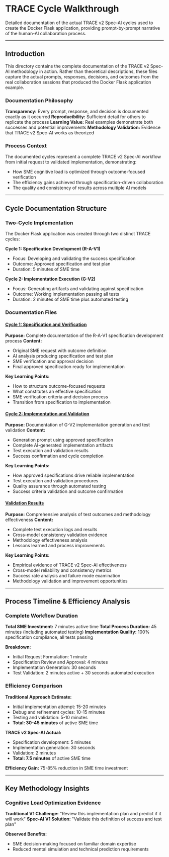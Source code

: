 <!--
---
title: "TRACE Cycle Walkthrough - Process Documentation Overview"
description: "Overview and navigation guide for detailed TRACE v2 Spec-AI cycle documentation with step-by-step process examples"
author: "VintageDon - https://github.com/vintagedon"
ai_contributor: "Claude Sonnet 4, GPT-4o, Gemini Pro 2.5"
date: "2025-01-19"
version: "2.0"
status: "Published"
tags:
- type: process-documentation
- domain: trace-methodology
- tech: spec-ai-workflow
- audience: practitioners/learners
related_documents:
- "[Small Project Overview](../README.md)"
- "[Spec-AI Methodology](../spec-ai-example.md)"
- "[Docker Implementation](../docker-container-example.md)"
---
-->

# **TRACE Cycle Walkthrough**

Detailed documentation of the actual TRACE v2 Spec-AI cycles used to create the Docker Flask application, providing prompt-by-prompt narrative of the human-AI collaboration process.

---

## **Introduction**

This directory contains the complete documentation of the TRACE v2 Spec-AI methodology in action. Rather than theoretical descriptions, these files capture the actual prompts, responses, decisions, and outcomes from the real collaboration sessions that produced the Docker Flask application example.

### **Documentation Philosophy**

**Transparency:** Every prompt, response, and decision is documented exactly as it occurred
**Reproducibility:** Sufficient detail for others to replicate the process
**Learning Value:** Real examples demonstrate both successes and potential improvements
**Methodology Validation:** Evidence that TRACE v2 Spec-AI works as theorized

### **Process Context**

The documented cycles represent a complete TRACE v2 Spec-AI workflow from initial request to validated implementation, demonstrating:

- How SME cognitive load is optimized through outcome-focused verification
- The efficiency gains achieved through specification-driven collaboration
- The quality and consistency of results across multiple AI models

---

## **Cycle Documentation Structure**

### **Two-Cycle Implementation**

The Docker Flask application was created through two distinct TRACE cycles:

**Cycle 1: Specification Development (R-A-V1)**

- Focus: Developing and validating the success specification
- Outcome: Approved specification and test plan
- Duration: 5 minutes of SME time

**Cycle 2: Implementation Execution (G-V2)**

- Focus: Generating artifacts and validating against specification
- Outcome: Working implementation passing all tests
- Duration: 2 minutes of SME time plus automated testing

### **Documentation Files**

#### **[Cycle 1: Specification and Verification](cycle-1-specification.md)**

**Purpose:** Complete documentation of the R-A-V1 specification development process
**Content:**

- Original SME request with outcome definition
- AI analysis producing specification and test plan
- SME verification and approval decision
- Final approved specification ready for implementation

**Key Learning Points:**

- How to structure outcome-focused requests
- What constitutes an effective specification
- SME verification criteria and decision process
- Transition from specification to implementation

#### **[Cycle 2: Implementation and Validation](cycle-2-implementation.md)**

**Purpose:** Documentation of G-V2 implementation generation and test validation
**Content:**

- Generation prompt using approved specification
- Complete AI-generated implementation artifacts
- Test execution and validation results
- Success confirmation and cycle completion

**Key Learning Points:**

- How approved specifications drive reliable implementation
- Test execution and validation procedures
- Quality assurance through automated testing
- Success criteria validation and outcome confirmation

#### **[Validation Results](validation-results.md)**

**Purpose:** Comprehensive analysis of test outcomes and methodology effectiveness
**Content:**

- Complete test execution logs and results
- Cross-model consistency validation evidence
- Methodology effectiveness analysis
- Lessons learned and process improvements

**Key Learning Points:**

- Empirical evidence of TRACE v2 Spec-AI effectiveness
- Cross-model reliability and consistency metrics
- Success rate analysis and failure mode examination
- Methodology validation and improvement opportunities

---

## **Process Timeline & Efficiency Analysis**

### **Complete Workflow Duration**

**Total SME Investment:** 7 minutes active time
**Total Process Duration:** 45 minutes (including automated testing)
**Implementation Quality:** 100% specification compliance, all tests passing

**Breakdown:**

- Initial Request Formulation: 1 minute
- Specification Review and Approval: 4 minutes
- Implementation Generation: 30 seconds
- Test Validation: 2 minutes active + 30 seconds automated execution

### **Efficiency Comparison**

**Traditional Approach Estimate:**

- Initial implementation attempt: 15-20 minutes
- Debug and refinement cycles: 10-15 minutes
- Testing and validation: 5-10 minutes
- **Total: 30-45 minutes** of active SME time

**TRACE v2 Spec-AI Actual:**

- Specification development: 5 minutes
- Implementation generation: 30 seconds
- Validation: 2 minutes
- **Total: 7.5 minutes** of active SME time

**Efficiency Gain:** 75-85% reduction in SME time investment

---

## **Key Methodology Insights**

### **Cognitive Load Optimization Evidence**

**Traditional V1 Challenge:** "Review this implementation plan and predict if it will work"
**Spec-AI V1 Solution:** "Validate this definition of success and test plan"

**Observed Benefits:**

- SME decision-making focused on familiar domain expertise
- Reduced mental simulation and technical prediction requirements
